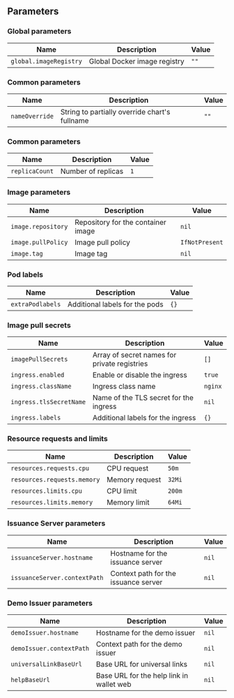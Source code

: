 ## Parameters

### Global parameters

| Name                   | Description                  | Value |
| ---------------------- | ---------------------------- | ----- |
| `global.imageRegistry` | Global Docker image registry | `""`  |

### Common parameters

| Name           | Description                                   | Value |
| -------------- | --------------------------------------------- | ----- |
| `nameOverride` | String to partially override chart's fullname | `""`  |

### Common parameters

| Name           | Description        | Value |
| -------------- | ------------------ | ----- |
| `replicaCount` | Number of replicas | `1`   |

### Image parameters

| Name               | Description                        | Value          |
| ------------------ | ---------------------------------- | -------------- |
| `image.repository` | Repository for the container image | `nil`          |
| `image.pullPolicy` | Image pull policy                  | `IfNotPresent` |
| `image.tag`        | Image tag                          | `nil`          |

### Pod labels

| Name             | Description                    | Value |
| ---------------- | ------------------------------ | ----- |
| `extraPodlabels` | Additional labels for the pods | `{}`  |

### Image pull secrets

| Name                    | Description                                  | Value   |
| ----------------------- | -------------------------------------------- | ------- |
| `imagePullSecrets`      | Array of secret names for private registries | `[]`    |
| `ingress.enabled`       | Enable or disable the ingress                | `true`  |
| `ingress.className`     | Ingress class name                           | `nginx` |
| `ingress.tlsSecretName` | Name of the TLS secret for the ingress       | `nil`   |
| `ingress.labels`        | Additional labels for the ingress            | `{}`    |

### Resource requests and limits

| Name                        | Description    | Value  |
| --------------------------- | -------------- | ------ |
| `resources.requests.cpu`    | CPU request    | `50m`  |
| `resources.requests.memory` | Memory request | `32Mi` |
| `resources.limits.cpu`      | CPU limit      | `200m` |
| `resources.limits.memory`   | Memory limit   | `64Mi` |

### Issuance Server parameters

| Name                         | Description                          | Value |
| ---------------------------- | ------------------------------------ | ----- |
| `issuanceServer.hostname`    | Hostname for the issuance server     | `nil` |
| `issuanceServer.contextPath` | Context path for the issuance server | `nil` |

### Demo Issuer parameters

| Name                     | Description                              | Value |
| ------------------------ | ---------------------------------------- | ----- |
| `demoIssuer.hostname`    | Hostname for the demo issuer             | `nil` |
| `demoIssuer.contextPath` | Context path for the demo issuer         | `nil` |
| `universalLinkBaseUrl`   | Base URL for universal links             | `nil` |
| `helpBaseUrl`            | Base URL for the help link in wallet web | `nil` |
